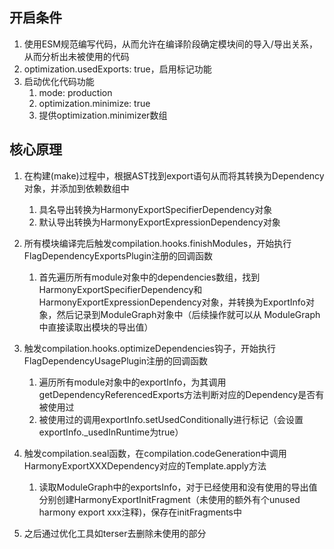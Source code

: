 ## 开启条件

1. 使用ESM规范编写代码，从而允许在编译阶段确定模块间的导入/导出关系，从而分析出未被使用的代码
2. optimization.usedExports: true，启用标记功能
3. 启动优化代码功能
   1. mode: production
   2. optimization.minimize: true
   3. 提供optimization.minimizer数组

## 核心原理

1. 在构建(make)过程中，根据AST找到export语句从而将其转换为Dependency对象，并添加到依赖数组中

   1. 具名导出转换为HarmonyExportSpecifierDependency对象
   2. 默认导出转换为HarmonyExportExpressionDependency对象
2. 所有模块编译完后触发compilation.hooks.finishModules，开始执行FlagDependencyExportsPlugin注册的回调函数

   1. 首先遍历所有module对象中的dependencies数组，找到HarmonyExportSpecifierDependency和HarmonyExportExpressionDependency对象，并转换为ExportInfo对象，然后记录到ModuleGraph对象中（后续操作就可以从 ModuleGraph 中直接读取出模块的导出值）
3. 触发compilation.hooks.optimizeDependencies钩子，开始执行FlagDependencyUsagePlugin注册的回调函数

   1. 遍历所有module对象中的exportInfo，为其调用getDependencyReferencedExports方法判断对应的Dependency是否有被使用过
   2. 被使用过的调用exportInfo.setUsedConditionally进行标记（会设置exportInfo._usedInRuntime为true）
4. 触发compilation.seal函数，在compilation.codeGeneration中调用HarmonyExportXXXDependency对应的Template.apply方法

   1. 读取ModuleGraph中的exportsInfo，对于已经使用和没有使用的导出值分别创建HarmonyExportInitFragment（未使用的额外有个unused harmony export xxx注释)，保存在initFragments中
5. 之后通过优化工具如terser去删除未使用的部分
